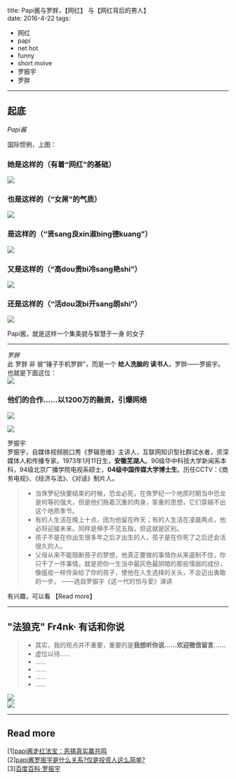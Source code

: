 title: Papi酱与罗胖，【网红】 与【网红背后的男人】  
date: 2016-4-22
tags:
- 网红
- papi
- net hot
- funny
- short moive
- 罗振宇
- 罗胖
----

## 起底

*Papi酱* 

国际惯例，上图：

### 她是这样的（有着“网红”的基础） 
![](http://7xsyqy.com2.z0.glb.clouddn.com/image/jpgpapi-01.jpg)  


### 也是这样的（“女屌”的气质）
![](http://7xsyqy.com2.z0.glb.clouddn.com/papi2.jpg)  


### 是这样的（“贤sang良xin淑bing德kuang”）
![](http://7xsyqy.com2.z0.glb.clouddn.com/papi.gif)  

### 又是这样的（“高dou贵bi冷sang艳shi”）
![](http://7xsyqy.com2.z0.glb.clouddn.com/image/jpgpapi-02.gif)


### 还是这样的（“活dou泼bi开sang朗shi”）
![](http://7xsyqy.com2.z0.glb.clouddn.com/image/jpgpapi-03.gif)

Papi酱，就是这样一个集美貌与智慧于一身 的女子

----

*罗胖*  
此 罗胖 非 彼“锤子手机罗胖”，而是一个 **给人洗脑的 读书人**，罗胖——罗振宇。也就是下面这位：  
![](http://7xsyqy.com2.z0.glb.clouddn.com/fat-luo.jpg)  

### 他们的合作……以1200万的融资，引爆网络

![](http://7xsyqy.com2.z0.glb.clouddn.com/papi-luo.jpg)


![](http://7xsyqy.com2.z0.glb.clouddn.com/money.gif)  

罗振宇  
罗振宇，自媒体视频脱口秀《罗辑思维》主讲人，互联网知识型社群试水者，资深媒体人和传播专家。1973年1月11日生，**安徽芜湖人**。90级华中科技大学新闻系本科，94级北京广播学院电视系硕士，**04级中国传媒大学博士生**。历任CCTV：《商务电视》、《经济与法》、《对话》制片人。

>- 当侏罗纪快要结束的时候，恐龙必死，在侏罗纪一个地质时期当中恐龙是何等的强大，但是他们拖着沉重的肉身，笨重的思想，它们穿越不出这个地质季节。  
>- 有的人生活在晚上十点，因为他留在昨天；有的人生活在凌晨两点，他必将迎接未来。同样是伸手不见五指，但这就是区别。
>- 孩子不是在你出生很多年之后才出生的人，孩子是在你死了之后还会活很久的人。
>- 父母从来不能阻断孩子的梦想，他真正要做的事情你从来遏制不住，你只干了一件事情，就是把你一生当中最灰色最阴暗的那些懦弱的成份，像瘟疫一样传染给了你的孩子，使他在人生选择的关头，不会迈出勇敢的一步。 ——选自罗振宇《这一代的怕与爱》演讲

有兴趣，可以看 【Read more】

---

## "法狼克" Fr4nk· 有话和你说

>- 其实，我的观点并不重要，重要的是**我想听你说……欢迎微信留言……**
>- 虚位以待……
>- ……
>- ……
>- ……
>- ……


![](http://7xsyqy.com2.z0.glb.clouddn.com/net-hot-0.jpg)  
![](http://7xsyqy.com2.z0.glb.clouddn.com/net-hot-make-money.jpg)   
 
----

## Read more

[1][papi酱走红法宝：恶搞真实赢共鸣](http://n.cztv.com/news/11937276.html)  
[2][papi酱罗振宇是什么关系?仅是投资人这么简单?](http://www.nanrenwo.net/yule/93306.html)   
[3][百度百科·罗振宇](
http://baike.baidu.com/item/%E7%BD%97%E6%8C%AF%E5%AE%87/1982837)








 
